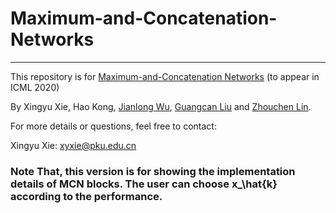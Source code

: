 # Maximum-and-Concatenation-Networks

***********************************************************************************************************

This repository is for [Maximum-and-Concatenation Networks](https://arxiv.org/abs/2007.04630) (to appear in ICML 2020)

By Xingyu Xie, Hao Kong, [Jianlong Wu](https://jlwu1992.github.io), [Guangcan Liu](http://web2.nuist.edu.cn:8080/jszy/Professor.aspx?id=1990) and [Zhouchen Lin](https://zhouchenlin.github.io/).


For more details or questions, feel free to contact: 

Xingyu Xie: xyxie@pku.edu.cn

### Note That, this version is for showing the implementation details of MCN blocks. The user can choose x_\hat{k} according to the performance.
